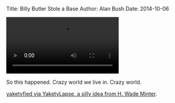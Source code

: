 Title: Billy Butler Stole a Base
Author: Alan Bush
Date: 2014-10-06

<div class="video-container">
<video controls loop>
  <source src="http://drops.albush.com/billystealssecond.mov" type="video/mp4">
  Your browser does not support the video tag.
</video>
</div>

So this happened. Crazy world we live in. Crazy world. 

[yaketyfied via YaketyLapse, a silly idea from H. Wade Minter][1].


[1]: http://yacketylapse.com/